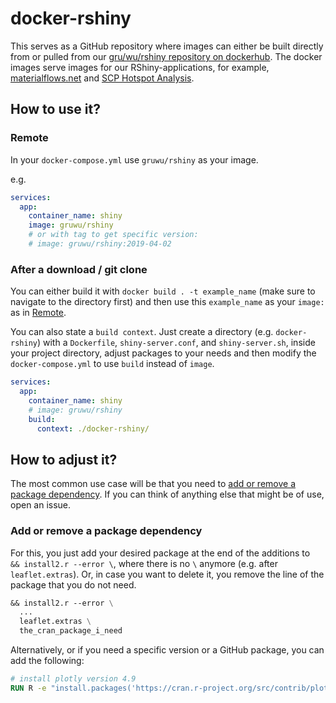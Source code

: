 # docker-rshiny
This serves as a GitHub repository where images can either be built directly from or pulled from our [gru/wu/rshiny repository on dockerhub](https://cloud.docker.com/u/gruwu/repository/docker/gruwu/rshiny). The docker images serve images for our RShiny-applications, for example, [materialflows.net](https://www.materialflows.net) and [SCP Hotspot Analysis](http://scp-hat.lifecycleinitiative.org/).

## How to use it?

### Remote
In your `docker-compose.yml` use `gruwu/rshiny` as your image.

e.g.

```yaml
services:
  app:
    container_name: shiny
    image: gruwu/rshiny
    # or with tag to get specific version:
    # image: gruwu/rshiny:2019-04-02
```

### After a download / git clone
You can either build it with `docker build . -t example_name` (make sure to navigate to the directory first) and then use this `example_name` as your `image:` as in [Remote](#remote).

You can also state a `build context`. Just create a directory (e.g. `docker-rshiny`) with a `Dockerfile`, `shiny-server.conf`, and `shiny-server.sh`, inside your project directory, adjust packages to your needs and then modify the `docker-compose.yml` to use `build` instead of `image`.

```yaml
services:
  app:
    container_name: shiny
    # image: gruwu/rshiny
    build:
      context: ./docker-rshiny/
```

## How to adjust it?
The most common use case will be that you need to [add or remove a package dependency](#add-or-remove-a-package-dependency). If you can think of anything else that might be of use, open an issue.

### Add or remove a package dependency
For this, you just add your desired package at the end of the additions to ` && install2.r --error \`, where there is no `\` anymore (e.g. after `leaflet.extras`). Or, in case you want to delete it, you remove the line of the package that you do not need.

```Dockerfile
&& install2.r --error \
  ...
  leaflet.extras \
  the_cran_package_i_need
```

Alternatively, or if you need a specific version or a GitHub package, you can add the following:

```Dockerfile
# install plotly version 4.9
RUN R -e "install.packages('https://cran.r-project.org/src/contrib/plotly_4.9.0.tar.gz', repos = NULL)"
```
